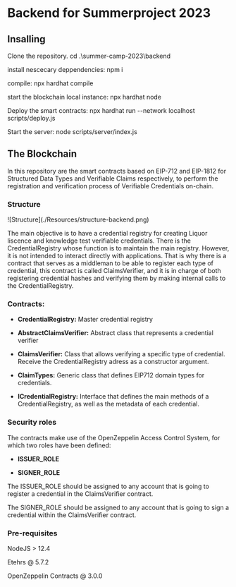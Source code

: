 <h1>Backend for Summerproject 2023</h1>

<h2>Insalling</h2>

Clone the repository.
cd .\summer-camp-2023\backend

install nescecary deppendencies:
npm i 

compile:
npx hardhat compile

start the blockchain local instance:
npx hardhat node

Deploy the smart contracts:
npx hardhat run --network localhost scripts/deploy.js

Start the server:
node scripts/server/index.js


<h2>The Blockchain</h2>

In this repository are the smart contracts based on EIP-712 and EIP-1812 for Structured Data Types and Verifiable Claims respectively, to perform the registration and verification process of Verifiable Credentials on-chain.

<h3>Structure</h3>
![Structure](./Resources/structure-backend.png)


The main objective is to have a credential registry for creating Liquor liscence and knowledge test verifiable credentials. There is the CredentialRegistry whose function is to maintain the main registry. However, it is not intended to interact directly with applications. 
That is why there is a contract that serves as a middleman to be able to register each type of credential, this contract is called ClaimsVerifier, and it is in charge of both registering credential hashes and verifying them by making internal calls to the CredentialRegistry. 

<h3>Contracts: </h3>

* __CredentialRegistry:__ Master credential registry

* __AbstractClaimsVerifier:__ Abstract class that represents a credential verifier

* __ClaimsVerifier:__ Class that allows verifying a specific type of credential. Receive the CredentialRegistry adress as a constructor argument.

* __ClaimTypes:__ Generic class that defines EIP712 domain types for credentials. 

* __ICredentialRegistry:__ Interface that defines the main methods of a CredentialRegistry, as well as the metadata of each credential. 

<h3>Security roles</h3>

The contracts make use of the OpenZeppelin Access Control System, for which two roles have been defined:

* __ISSUER_ROLE__

* __SIGNER_ROLE__

The ISSUER_ROLE should be assigned to any account that is going to register a credential in the ClaimsVerifier contract.

The SIGNER_ROLE should be assigned to any account that is going to sign a credential within the ClaimsVerifier contract.

<H3>Pre-requisites</H3>

NodeJS > 12.4

Etehrs @ 5.7.2

OpenZeppelin Contracts @ 3.0.0







